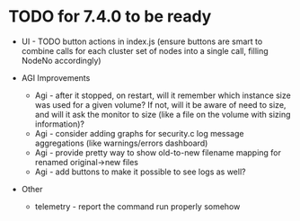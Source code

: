 # TODO for 7.4.0 to be ready

* UI - TODO button actions in index.js (ensure buttons are smart to combine calls for each cluster set of nodes into a single call, filling NodeNo accordingly)
  
* AGI Improvements
  * Agi - after it stopped, on restart, will it remember which instance size was used for a given volume? If not, will it be aware of need to size, and will it ask the monitor to size (like a file on the volume with sizing information)?
  * Agi - consider adding graphs for security.c log message aggregations (like warnings/errors dashboard)
  * Agi - provide pretty way to show old-to-new filename mapping for renamed original->new files
  * Agi - add buttons to make it possible to see logs as well?

* Other
  * telemetry - report the command run properly somehow
